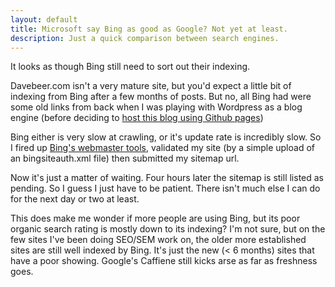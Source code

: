 ```yaml
---
layout: default
title: Microsoft say Bing as good as Google? Not yet at least.
description: Just a quick comparison between search engines.
---
```

It looks as though Bing still need to sort out their indexing.

Davebeer.com isn't a very mature site, but you'd expect a little bit of indexing from Bing after a few months of posts. But no, all Bing had were some old links from back when I was playing with Wordpress as a blog engine (before deciding to [host this blog using Github pages](http://davebeer.com/posts/my-first-post/))

Bing either is very slow at crawling, or it's update rate is incredibly slow. So I fired up <a href="http://www.bing.com/toolbox/webmaster/" rel="nofollow">Bing's webmaster tools</a>, validated my site (by a simple upload of an bingsiteauth.xml file) then submitted my sitemap url.

Now it's just a matter of waiting. Four hours later the sitemap is still listed as pending. So I guess I just have to be patient. There isn't much else I can do for the next day or two at least.

This does make me wonder if more people are using Bing, but its poor organic search rating is mostly down to its indexing? I'm not sure, but on the few sites I've been doing SEO/SEM work on, the older more established sites are still well indexed by Bing. It's just the new (< 6 months) sites that have a poor showing. Google's Caffiene still kicks arse as far as freshness goes.

